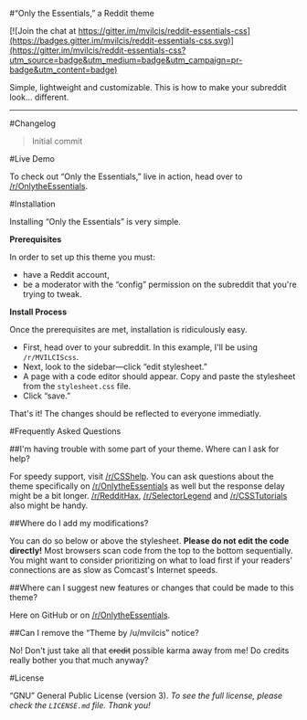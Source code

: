 #“Only the Essentials,” a Reddit theme 

[![Join the chat at https://gitter.im/mvilcis/reddit-essentials-css](https://badges.gitter.im/mvilcis/reddit-essentials-css.svg)](https://gitter.im/mvilcis/reddit-essentials-css?utm_source=badge&utm_medium=badge&utm_campaign=pr-badge&utm_content=badge)

Simple, lightweight and customizable. This is how to make your subreddit look... different.

---

#Changelog

> Initial commit

#Live Demo

To check out “Only the Essentials,” live in action, head over to [/r/OnlytheEssentials](https://reddit.com/r/OnlytheEssentials).

#Installation

Installing “Only the Essentials” is very simple.

**Prerequisites**

In order to set up this theme you must:

* have a Reddit account,
* be a moderator with the “config” permission on the subreddit that you're trying to tweak.

**Install Process**

Once the prerequisites are met, installation is ridiculously easy.

* First, head over to your subreddit. In this example, I'll be using ``/r/MVILCIScss``.
* Next, look to the sidebar—click “edit stylesheet.”
* A page with a code editor should appear. Copy and paste the stylesheet from the ``stylesheet.css`` file.
* Click “save.”

That's it! The changes should be reflected to everyone immediatly.

#Frequently Asked Questions

##I'm having trouble with some part of your theme. Where can I ask for help?

For speedy support, visit [/r/CSShelp](https://reddit.com/r/CSShelp). You can ask questions about the theme specifically on [/r/OnlytheEssentials](https://reddit.com/r/onlytheessentials) as well but the response delay might be a bit longer. [/r/RedditHax](https://reddit.com/r/reddithax), [/r/SelectorLegend](https://reddit.com/r/selectorlegend) and [/r/CSSTutorials](https://reddit.com/r/CSSTutorials) also might be handy.

##Where do I add my modifications?

You can do so below or above the stylesheet. **Please do not edit the code directly!** Most browsers scan code from the top to the bottom sequentially. You might want to consider prioritizing on what to load first if your readers' connections are as slow as Comcast's Internet speeds.

##Where can I suggest new features or changes that could be made to this theme?

Here on GitHub or on [/r/OnlytheEssentials](https://reddit.com/r/onlytheessentials).

##Can I remove the “Theme by /u/mvilcis” notice?

No! Don't just take all that ~~credit~~ possible karma away from me! Do credits really bother you that much anyway?

#License

“GNU” General Public License (version 3). *To see the full license, please check the ``LICENSE.md`` file. Thank you!*
